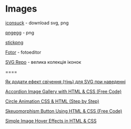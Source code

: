 # Images 

[iconsuck](https://iconduck.com/) - download svg, png

[pngegg](https://www.pngegg.com/) - png

[stickpng](https://www.stickpng.com/)

[Fotor](https://www.fotor.com/) - fotoeditor

[SVG Repo](https://www.svgrepo.com/) - велика колекція іконок

====

[Як додати ефект свічення (тінь) для SVG при наведенні](https://denis-creative.com/kak-dobavit-ten-dlya-svg-pri-navedenii/)

[Accordion Image Gallery with HTML & CSS (Free Code)](https://foolishdeveloper.com/accordion-image-gallery-html-css/)

[Circle Animation CSS & HTML (Step by Step)](https://foolishdeveloper.com/circle-animation-css/)

[Skeuomorphism Button Using HTML & CSS (Free Code)](https://foolishdeveloper.com/skeuomorphism-button-css/)

[Simple Image Hover Effects in HTML & CSS](https://foolishdeveloper.com/simple-image-hover-effects-in-html-css/)
